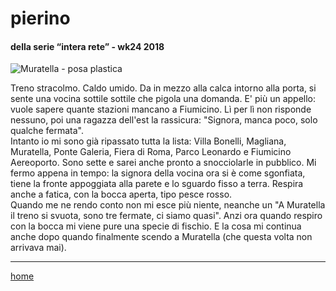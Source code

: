 # pierino  

#### della serie “intera rete” - wk24 2018  
![](https://drive.google.com/uc?id=1WwrXeCk90lGtbyGfJWRrQCAFdWrlNea5 "Muratella - posa plastica")  
<!--- interarete034.png --->  

Treno stracolmo. Caldo umido. Da in mezzo alla calca intorno alla porta, si sente una vocina sottile sottile che pigola una domanda. E' più un appello: vuole sapere quante stazioni mancano a Fiumicino. Lì per lì non risponde nessuno, poi una ragazza dell'est la rassicura: "Signora, manca poco, solo qualche fermata".  
Intanto io mi sono già ripassato tutta la lista: Villa Bonelli, Magliana, Muratella, Ponte Galeria, Fiera di Roma, Parco Leonardo e Fiumicino Aereoporto. Sono sette e sarei anche pronto a snocciolarle in pubblico. Mi fermo appena in tempo: la signora della vocina ora si è come sgonfiata, tiene la fronte appoggiata alla parete e lo sguardo fisso a terra. Respira anche a fatica, con la bocca aperta, tipo pesce rosso.  
Quando me ne rendo conto non mi esce più niente, neanche un "A Muratella il treno si svuota, sono tre fermate, ci siamo quasi". Anzi ora quando respiro con la bocca mi viene pure una specie di fischio. E la cosa mi continua anche dopo quando finalmente scendo a Muratella (che questa volta non arrivava mai).  

---  
[home](/interarete.md)   
